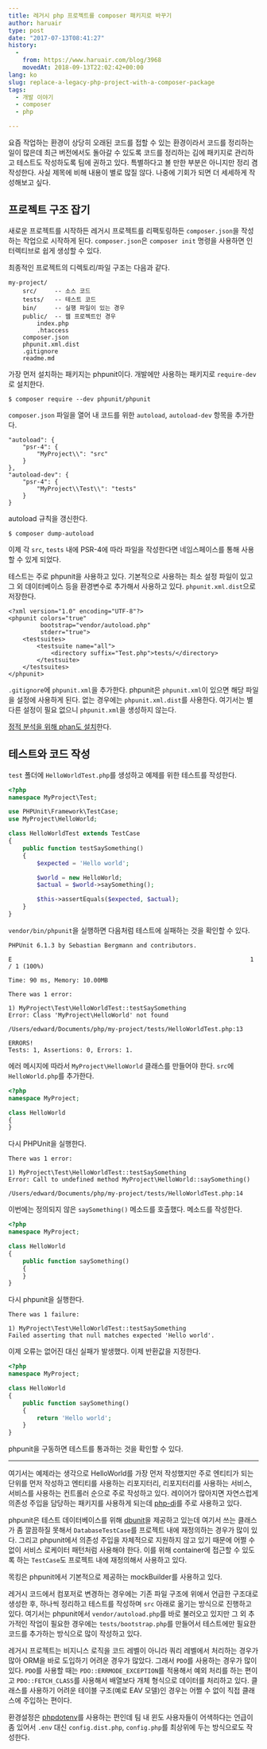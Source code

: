 ```yaml
---
title: 레거시 php 프로젝트를 composer 패키지로 바꾸기
author: haruair
type: post
date: "2017-07-13T08:41:27"
history:
  - 
    from: https://www.haruair.com/blog/3968
    movedAt: 2018-09-13T22:02:42+00:00
lang: ko
slug: replace-a-legacy-php-project-with-a-composer-package
tags:
  - 개발 이야기
  - composer
  - php

---
```

요즘 작업하는 환경이 상당히 오래된 코드를 접할 수 있는 환경이라서 코드를 정리하는 일이 많은데 최근 버전에서도 돌아갈 수 있도록 코드를 정리하는 김에 패키지로 관리하고 테스트도 작성하도록 팀에 권하고 있다. 특별하다고 볼 만한 부분은 아니지만 정리 겸 작성한다. 사실 제목에 비해 내용이 별로 많질 않다. 나중에 기회가 되면 더 세세하게 작성해보고 싶다.

## 프로젝트 구조 잡기

새로운 프로젝트를 시작하든 레거시 프로젝트를 리팩토링하든 `composer.json`을 작성하는 작업으로 시작하게 된다. `composer.json`은 `composer init` 명령을 사용하면 인터렉티브로 쉽게 생성할 수 있다.

최종적인 프로젝트의 디렉토리/파일 구조는 다음과 같다.

    my-project/
        src/     -- 소스 코드
        tests/   -- 테스트 코드
        bin/     -- 실행 파일이 있는 경우
        public/  -- 웹 프로젝트인 경우
            index.php
            .htaccess
        composer.json
        phpunit.xml.dist
        .gitignore
        readme.md
    

가장 먼저 설치하는 패키지는 phpunit이다. 개발에만 사용하는 패키지로 `require-dev`로 설치한다.

    $ composer require --dev phpunit/phpunit
    

`composer.json` 파일을 열어 내 코드를 위한 `autoload`, `autoload-dev` 항목을 추가한다.

    "autoload": {
        "psr-4": {
            "MyProject\\": "src"
        }
    },
    "autoload-dev": {
        "psr-4": {
            "MyProject\\Test\\": "tests"
        }
    }
    

autoload 규칙을 갱신한다.

    $ composer dump-autoload
    

이제 각 `src`, `tests` 내에 PSR-4에 따라 파일을 작성한다면 네임스페이스를 통해 사용할 수 있게 되었다.

테스트는 주로 phpunit을 사용하고 있다. 기본적으로 사용하는 최소 설정 파일이 있고 그 외 데이터베이스 등을 환경변수로 추가해서 사용하고 있다. `phpunit.xml.dist`으로 저장한다.

    <?xml version="1.0" encoding="UTF-8"?>
    <phpunit colors="true"
             bootstrap="vendor/autoload.php"
             stderr="true">
        <testsuites>
            <testsuite name="all">
                <directory suffix="Test.php">tests/</directory>
            </testsuite>
        </testsuites>
    </phpunit>
    

`.gitignore`에 `phpunit.xml`을 추가한다. phpunit은 `phpunit.xml`이 있으면 해당 파일을 설정에 사용하게 된다. 없는 경우에는 `phpunit.xml.dist`를 사용한다. 여기서는 별다른 설정이 필요 없으니 `phpunit.xml`을 생성하지 않는다.

[정적 분석을 위해 phan도 설치][1]한다.

## 테스트와 코드 작성

`test` 폴더에 `HelloWorldTest.php`를 생성하고 예제를 위한 테스트를 작성한다.

```php
<?php
namespace MyProject\Test;

use PHPUnit\Framework\TestCase;
use MyProject\HelloWorld;

class HelloWorldTest extends TestCase
{
    public function testSaySomething()
    {
        $expected = 'Hello world';

        $world = new HelloWorld;
        $actual = $world->saySomething();

        $this->assertEquals($expected, $actual);
    }
}
```

`vendor/bin/phpunit`을 실행하면 다음처럼 테스트에 실패하는 것을 확인할 수 있다.

    PHPUnit 6.1.3 by Sebastian Bergmann and contributors.
    
    E                                                                   1 / 1 (100%)
    
    Time: 90 ms, Memory: 10.00MB
    
    There was 1 error:
    
    1) MyProject\Test\HelloWorldTest::testSaySomething
    Error: Class 'MyProject\HelloWorld' not found
    
    /Users/edward/Documents/php/my-project/tests/HelloWorldTest.php:13
    
    ERRORS!
    Tests: 1, Assertions: 0, Errors: 1.
    

에러 메시지에 따라서 `MyProject\HelloWorld` 클래스를 만들어야 한다. `src`에 `HelloWorld.php`를 추가한다.

```php
<?php
namespace MyProject;

class HelloWorld
{
}
```

다시 PHPUnit을 실행한다.

    There was 1 error:
    
    1) MyProject\Test\HelloWorldTest::testSaySomething
    Error: Call to undefined method MyProject\HelloWorld::saySomething()
    
    /Users/edward/Documents/php/my-project/tests/HelloWorldTest.php:14
    

이번에는 정의되지 않은 `saySomething()` 메소드를 호출했다. 메소드를 작성한다.

```php
<?php
namespace MyProject;

class HelloWorld
{
    public function saySomething()
    {
    }
}
```

다시 phpunit을 실행한다.

    There was 1 failure:
    
    1) MyProject\Test\HelloWorldTest::testSaySomething
    Failed asserting that null matches expected 'Hello world'.
    

이제 오류는 없어진 대신 실패가 발생했다. 이제 반환값을 지정한다.

```php
<?php
namespace MyProject;

class HelloWorld
{
    public function saySomething()
    {
        return 'Hello world';
    }
}
```

phpunit을 구동하면 테스트를 통과하는 것을 확인할 수 있다.

* * *

여기서는 예제라는 생각으로 HelloWorld를 가장 먼저 작성했지만 주로 엔티티가 되는 단위를 먼저 작성하고 엔티티를 사용하는 리포지터리, 리포지터리를 사용하는 서비스, 서비스를 사용하는 컨트롤러 순으로 주로 작성하고 있다. 레이어가 많아지면 자연스럽게 의존성 주입을 담당하는 패키지를 사용하게 되는데 [php-di][2]를 주로 사용하고 있다.

phpunit은 테스트 데이터베이스를 위해 [dbunit][3]을 제공하고 있는데 여기서 쓰는 클래스가 좀 깔끔하질 못해서 `DatabaseTestCase`를 프로젝트 내에 재정의하는 경우가 많이 있다. 그리고 phpunit에서 의존성 주입을 자체적으로 지원하지 않고 있기 때문에 어쩔 수 없이 서비스 로케이터 패턴처럼 사용해야 한다. 이를 위해 container에 접근할 수 있도록 하는 `TestCase`도 프로젝트 내에 재정의해서 사용하고 있다.

목킹은 phpunit에서 기본적으로 제공하는 mockBuilder를 사용하고 있다.

레거시 코드에서 컴포저로 변경하는 경우에는 기존 파일 구조에 위에서 언급한 구조대로 생성한 후, 하나씩 정리하고 테스트를 작성하며 `src` 아래로 옮기는 방식으로 진행하고 있다. 여기서는 phpunit에서 `vendor/autoload.php`를 바로 불러오고 있지만 그 외 추가적인 작업이 필요한 경우에는 `tests/bootstrap.php`를 만들어서 테스트에만 필요한 코드를 추가하는 방식으로 많이 작성하고 있다.

레거시 프로젝트는 비지니스 로직을 코드 레벨이 아니라 쿼리 레벨에서 처리하는 경우가 많아 ORM을 바로 도입하기 어려운 경우가 많았다. 그래서 `PDO`를 사용하는 경우가 많이 있다. `PDO`를 사용할 때는 `PDO::ERRMODE_EXCEPTION`를 적용해서 예외 처리를 하는 편이고 `PDO::FETCH_CLASS`를 사용해서 배열보다 개체 형식으로 데이터를 처리하고 있다. 클래스를 사용하기 어려운 테이블 구조(예로 EAV 모델)인 경우는 어쩔 수 없이 직접 클래스에 주입하는 편이다.

환경설정은 [phpdotenv][4]를 사용하는 편인데 팀 내 윈도 사용자들이 어색하다는 언급이 좀 있어서 `.env` 대신 `config.dist.php`, `config.php`를 최상위에 두는 방식으로도 작성한다.

 [1]: http://www.haruair.com/blog/3962
 [2]: http://php-di.org/
 [3]: https://github.com/sebastianbergmann/dbunit
 [4]: https://github.com/vlucas/phpdotenv